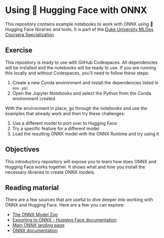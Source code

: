 # Using 🤗 Hugging Face with ONNX

This repository contains example notebooks to work with ONNX using 🤗 Hugging Face libraries and tools. It is part of the [Duke University MLOps Coursera Specialization](https://www.coursera.org/specializations/mlops-duke)

## Exercise

This repository is ready to use with GitHub Codespaces. All dependencies will be installed and the notebooks will be ready to use. If you are running this locally and without Codespaces, you'll need to follow these steps:

1. Create a new Conda environment and install the dependencies listed in `env.yml`
1. Open the Jupyter Notebooks and select the Python from the Conda environment created

With the environment in place, go through the notebooks and use the examples that already work and then try these challenges:

1. Use a different model to port over to Hugging Face
1. Try a specific feature for a different model
1. Load the resulting ONNX model with the ONNX Runtime and try using it

## Objectives

This introductory repository will expose you to learn how does ONNX and Hugging Face works together. It shows what and how you install the necessary libraries to create ONNX models.


## Reading material

There are a few sources that are useful to dive deeper into working with ONNX and Hugging Face. Here are a few you can explore:

- [The ONNX Model Zoo](https://github.com/onnx/models)
- [Exporting to ONNX - Hugging Face documentation](https://huggingface.co/docs/transformers/serialization)
- [Main ONNX landing page ](https://onnx.ai/)
- [ONNX documentation](https://learn.microsoft.com/azure/machine-learning/concept-onnx?WT.mc_id=academic-0000-alfredodeza)

